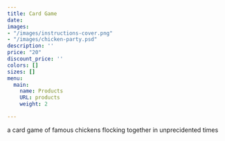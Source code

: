 ```yaml
---
title: Card Game
date: 
images:
- "/images/instructions-cover.png"
- "/images/chicken-party.psd"
description: ''
price: "20"
discount_price: ''
colors: []
sizes: []
menu:
  main:
    name: Products
    URL: products
    weight: 2

---
```

a card game of famous chickens flocking together in unprecidented times